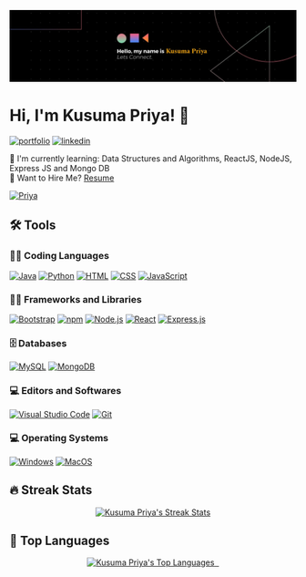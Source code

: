 ![Priya's Banner](Banner2.jpg)

# Hi, I'm Kusuma Priya! 👋

[![portfolio](https://img.shields.io/badge/my_portfolio-000?style=for-the-badge&logo=ko-fi&logoColor=white)](https://r-kusuma-priya.github.io/My_Portfolio/)
[![linkedin](https://img.shields.io/badge/linkedin-0A66C2?style=for-the-badge&logo=linkedin&logoColor=white)](https://www.linkedin.com/in/kusuma-priya-b97109255/)

🧠 I'm currently learning: Data Structures and Algorithms, ReactJS, NodeJS, Express JS and Mongo DB <br>
📃 Want to Hire Me? <a href="https://drive.google.com/file/d/1226MhLJZB8kpAaoA7yHd_4EVjF77qndy/view?usp=drivesdk">Resume</a><br>

<p align="left">
<a href="https://github.com/R-Kusuma-priya">
<img src="https://komarev.com/ghpvc/?username=R-Kusuma-priya&label=Profile%20views&color=blueviolet&style=flat" alt="Priya" />
</a>
</p>

## 🛠 Tools

### 👨‍💻 Coding Languages

<p>
<!--     <a href="https://github.com/search?q=user%3AVijaykuma069+is%3Arepo+language%3Ac"><img alt="C++" src="https://img.shields.io/badge/C++-00599C?style=for-the-badge&logo=c&logoColor=white"></a> -->
<a href="https://github.com/search?q=user%3AR-Kusuma-priya+language%3Ajava&type=repositories"><img alt="Java" src="https://img.shields.io/badge/java-007396?style=for-the-badge&logo=java&logoColor=white"></a>
<a href="https://github.com/search?q=user%3AR-Kusuma-priya+language%3Apython&type=repositories"><img alt="Python" src="https://img.shields.io/badge/python-3670A0?style=for-the-badge&logo=python&logoColor=ffdd54"></a>
<a href="https://github.com/search?q=user%3AR-Kusuma-priya+language%3Ahtml&type=repositories"><img alt="HTML" src="https://img.shields.io/badge/html-E34F26?style=for-the-badge&logo=html5&logoColor=white"></a>
<a href="https://github.com/search?q=user%3AR-Kusuma-priya+language%3Acss&type=repositories"><img alt="CSS" src="https://img.shields.io/badge/css-1572B6?style=for-the-badge&logo=css3&logoColor=white"></a>
<a href="https://github.com/search?q=user%3AR-Kusuma-priya+language%3Ajavascript&type=repositories"><img alt="JavaScript" src="https://img.shields.io/badge/javascript-F7DF1E?style=for-the-badge&logo=javascript&logoColor=black"></a>



### 👨‍💻 Frameworks and Libraries

<p>
   <a href="https://github.com/search?q=user%3AR-Kusuma-priya+language%3ABootstrap&type=repositories"><img alt="Bootstrap" src="https://img.shields.io/badge/Bootstrap-7952B3?style=for-the-badge&logo=bootstrap&logoColor=white"></a>
   <a href="https://github.com/search?q=user%3AR-Kusuma-priya+language%3Anpm&type=repositories"><img alt="npm" src="https://img.shields.io/badge/npm-CB3837?style=for-the-badge&logo=npm&logoColor=white"></a>
   <a href="https://github.com/search?q=user%3AR-Kusuma-priya+language%3Anodejs&type=repositories"><img alt="Node.js" src="https://img.shields.io/badge/Node.js-339933?style=for-the-badge&logo=nodedotjs&logoColor=white"></a>
   <a href="https://github.com/search?q=user%3AR-Kusuma-priya+language%3Areact&type=repositories"><img alt="React" src="https://img.shields.io/badge/React-61DAFB?style=for-the-badge&logo=react&logoColor=black"></a>
   <a href="https://github.com/search?q=user%3AR-Kusuma-priya+language%3Aexpress&type=repositories"><img alt="Express.js" src="https://img.shields.io/badge/Express.js-000000?style=for-the-badge&logo=express&logoColor=white"></a>
</p>


### 🗄 Databases

<p>
    <a href="#"><img alt="MySQL" src="https://img.shields.io/badge/mysql-%2300f.svg?style=for-the-badge&logo=mysql&logoColor=white"></a>
    <a href="#"><img alt="MongoDB" src ="https://img.shields.io/badge/MongoDB-%234ea94b.svg?style=for-the-badge&logo=mongodb&logoColor=white"></a>
</p>  

### 💻 Editors and Softwares

<p>
    <a href="#"><img alt="Visual Studio Code" src="https://img.shields.io/badge/Visual%20Studio%20Code-0078d7.svg?style=for-the-badge&logo=visual-studio-code&logoColor=white"></a>
    <a href="#"><img alt="Git" src="https://img.shields.io/badge/git-%23F05033.svg?style=for-the-badge&logo=git&logoColor=white"></a>
</p>

### 💻 Operating Systems

<p>
    <a href="#"><img alt="Windows" src="https://img.shields.io/badge/Windows-0078D6?style=for-the-badge&logo=windows&logoColor=white"></a>
    <a href="#"><img alt="MacOS" src="https://img.shields.io/badge/MacOS-3DDC84?style=for-the-badge&logo=android&logoColor=white"></a>
</p> 


## 🔥 Streak Stats

<p align="center">
<a href="https://github.com/R-Kusuma-priya">
<img title="🔥" alt="Kusuma Priya's Streak Stats" src="https://github-readme-streak-stats.herokuapp.com?user=R-Kusuma-priya&theme=radical&date_format=M%20j%5B%2C%20Y%5D&background=202124&ring=DB7063&fire=FF8273&currStreakNum=DB7063&sideNums=DB7063&sideLabels=FFFFFF&currStreakLabel=DDDDDD&dates=DB7063"/>
</a>
</p>

## 🔧 Top Languages

<p align="center">
<a href="https://github.com/R-Kusuma-priya">
<img title="🔥" alt="Kusuma Priya's Top Languages" src="https://github-readme-stats.vercel.app/api/top-langs/?username=R-Kusuma-priya&bg_color=202124&text_color=fcfcfa&title_color=ff8070&icon_color=ff8070"/>
 </a>
</p>
